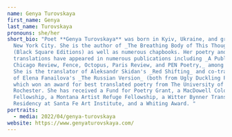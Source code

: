 ```yaml
---
name: Genya Turovskaya
first_name: Genya
last_name: Turovskaya
pronouns: she/her
short_bio: "Poet **Genya Turovskaya** was born in Kyiv, Ukraine, and grew up in
  New York City. She is the author of _The Breathing Body of This Thought_
  (Black Square Editions) as well as numerous chapbooks. Her poetry and
  translations have appeared in numerous publications including _A Public Space,
  Chicago Review, Fence, Octopus, Paris Review, and PEN Poetry,_ among others.
  She is the translator of Aleksandr Skidan's _Red Shifting_ and co-translator
  of Elena Fanailova's _The Russian Version_ (both from Ugly Duckling Presse)
  which won an award for best translated poetry from The University of
  Rochester. She has received a Fund for Poetry Grant, a MacDowell Colony
  Fellowship, a Montana Artist Refuge Fellowship, a Witter Bynner Translation
  Residency at Santa Fe Art Institute, and a Whiting Award. "
portraits:
  - media: 2022/04/genya-turovskaya
website: https://www.genyaturovskaya.com/
---
```

